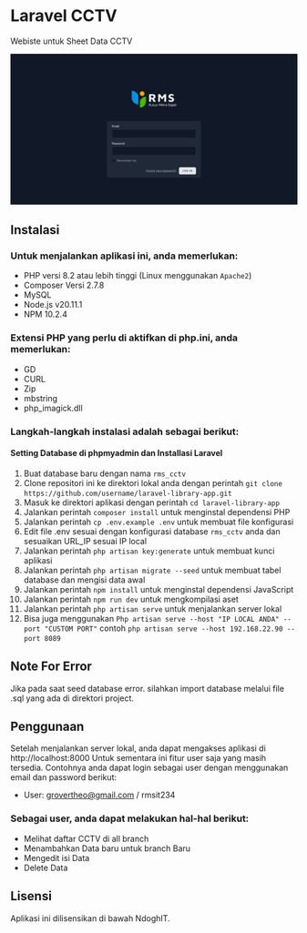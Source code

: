 # Laravel CCTV

Webiste untuk Sheet Data CCTV

![Alt text](Preview.png "Preview Login page")



## Instalasi

### Untuk menjalankan aplikasi ini, anda memerlukan:

- PHP versi 8.2 atau lebih tinggi (Linux menggunakan `Apache2`)
- Composer Versi 2.7.8
- MySQL
- Node.js v20.11.1
- NPM 10.2.4

### Extensi PHP yang perlu di aktifkan di php.ini, anda memerlukan:

- GD
- CURL
- Zip
- mbstring
- php_imagick.dll

### Langkah-langkah instalasi adalah sebagai berikut:

#### Setting Database di phpmyadmin dan Installasi Laravel

1. Buat database baru dengan nama `rms_cctv`
2. Clone repositori ini ke direktori lokal anda dengan perintah `git clone https://github.com/username/laravel-library-app.git`
3. Masuk ke direktori aplikasi dengan perintah `cd laravel-library-app`
4. Jalankan perintah `composer install` untuk menginstal dependensi PHP
5. Jalankan perintah `cp .env.example .env` untuk membuat file konfigurasi
6. Edit file .env sesuai dengan konfigurasi database `rms_cctv` anda dan sesuaikan URL_IP sesuai IP local
7. Jalankan perintah `php artisan key:generate` untuk membuat kunci aplikasi
8. Jalankan perintah `php artisan migrate --seed` untuk membuat tabel database dan mengisi data awal
9. Jalankan perintah `npm install` untuk menginstal dependensi JavaScript
10. Jalankan perintah `npm run dev` untuk mengkompilasi aset
11. Jalankan perintah `php artisan serve` untuk menjalankan server lokal
12. Bisa juga menggunakan `Php artisan serve --host "IP LOCAL ANDA" --port "CUSTOM PORT"` contoh `php artisan serve --host 192.168.22.90 --port 8089`

## Note For Error

Jika pada saat seed database error. silahkan import database melalui file .sql yang ada di direktori project. 

## Penggunaan

Setelah menjalankan server lokal, anda dapat mengakses aplikasi di http://localhost:8000
Untuk sementara ini fitur user saja yang masih tersedia.
Contohnya anda dapat login sebagai user dengan menggunakan email dan password berikut:

- User: grovertheo@gmail.com / rmsit234

### Sebagai user, anda dapat melakukan hal-hal berikut:

- Melihat daftar CCTV di all branch
- Menambahkan Data baru untuk branch Baru
- Mengedit isi Data
- Delete Data 

## Lisensi
Aplikasi ini dilisensikan di bawah NdoghIT.
